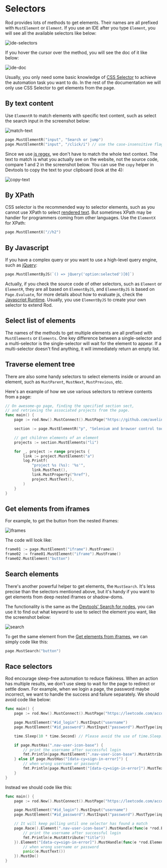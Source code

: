 # Selectors

Rod provides lots of methods to get elements. Their names are all prefixed with `MustElement` or `Element`. If you use an IDE after you type `Element`, you will see all the available selectors like below:

![ide-selectors](ide-selectors.png)

If you hover the cursor over the method, you will see the doc of it like below:

![ide-doc](ide-doc.png)

Usually, you only need some basic knowledge of [CSS Selector](css-selector) to achieve the automation task you want to do. In the rest of the documentation we will only use CSS Selector to get elements from the page.

## By text content

Use `ElementR` to match elements with specific text content, such as select the search input in the screenshot below:

![match-text](match-text.png)

```go
page.MustElementR("input", "Search or jump")
page.MustElementR("input", "/click/i") // use the case-insensitive flag "i"
```

Since we use [js regex](https://developer.mozilla.org/en-US/docs/Web/JavaScript/Reference/Global_Objects/RegExp), we don't have to match the whole text context. The text to match is what you actually see on the website, not the source code, compare 1 and 2 in the screenshot below. You can use the `copy` helper in Devtools to copy the text to your clipboard (look at the 4):

![copy-text](copy-text.png)

## By XPath

CSS selector is the recommended way to selector elements, such as you cannot use XPath to select [rendered text](https://stackoverflow.com/questions/51992258/xpath-to-find-pseudo-element-after-in-side-a-div-element-with-out-any-content/51993454). But sometimes XPath may be handier for programmers coming from other languages. Use the `ElementX` for XPath:

```go
page.MustElementX("//h2")
```

## By Javascript

If you have a complex query or you want to use a high-level query engine, such as [jQuery](https://jquery.com/):

```go
page.MustElementByJS(`() => jQuery('option:selected')[0]`)
```

Actually, if you check the source code of other selectors, such as `Element` or `ElementR`, they are all based on `ElementByJS`, and `ElementByJS` is based on `Page.Evaluate`, for more details about how to evaluate js, check the [Javascript Runtime](/javascript-runtime.md). Usually, you use `ElementByJS` to create your own selector to extend Rod.

## Select list of elements

The names of the methods to get multiple elements are all prefixed with `MustElements` or `Elements`. One key difference between a single-selector and a multi-selector is the single-selector will wait for the element to appear. If a multi-selector doesn't find anything, it will immediately return an empty list.

## Traverse element tree

There are also some handy selectors to select elements inside or around an element, such as `MustParent`, `MustNext`, `MustPrevious`, etc.

Here's an example of how we use various selectors to retrieve contents from a page:

```go
// On awesome-go page, finding the specified section sect,
// and retrieving the associated projects from the page.
func main() {
    page := rod.New().MustConnect().MustPage("https://github.com/avelino/awesome-go")

    section := page.MustElementR("p", "Selenium and browser control tools").MustNext()

    // get children elements of an element
    projects := section.MustElements("li")

    for _, project := range projects {
        link := project.MustElement("a")
        log.Printf(
            "project %s (%s): '%s'",
            link.MustText(),
            link.MustProperty("href"),
            project.MustText(),
        )
    }
}
```

## Get elements from iframes

For example, to get the button from the nested iframes:

![iframes](iframes.png)

The code will look like:

```go
frame01 := page.MustElement("iframe").MustFrame()
frame02 := frame01.MustElement("iframe").MustFrame()
frame02.MustElement("button")
```

## Search elements

There's another powerful helper to get elements, the `MustSearch`. It's less precise than the selectors mentioned above, but it's handy if you want to get elements from deep nested iframes or shadow-doms.

The functionality is the same as the [Devtools' Search for nodes](https://developers.google.com/web/tools/chrome-devtools/dom#search), you can use it to find out what keyword to use to select the element you want, like the screenshot below:

![search](search.png)

To get the same element from the [Get elements from iframes](#get-elements-from-iframes), we can simply code like this:

```go
page.MustSearch("button")
```

## Race selectors

Rod encourage sleep-free automation to reduce flakiness. When an action has multiple results, we don't use sleep to wait for the page to redirect or settle down. For example, when we login a page, the password maybe incorrect, we want to handle the success and failure separately. We should avoid code like below:

```go
func main() {
    page := rod.New().MustConnect().MustPage("https://leetcode.com/accounts/login/")

    page.MustElement("#id_login").MustInput("username")
    page.MustElement("#id_password").MustInput("password").MustType(input.Enter)

    time.Sleep(10 * time.Second) // Please avoid the use of time.Sleep!

    if page.MustHas(".nav-user-icon-base") {
        // print the username after successful login
        fmt.Println(page.MustElement(".nav-user-icon-base").MustAttribute("title"))
    } else if page.MustHas("[data-cy=sign-in-error]") {
        // when wrong username or password
        fmt.Println(page.MustElement("[data-cy=sign-in-error]").MustText())
    }
}
```

Instead we should code like this:

```go
func main() {
    page := rod.New().MustConnect().MustPage("https://leetcode.com/accounts/login/")

    page.MustElement("#id_login").MustInput("username")
    page.MustElement("#id_password").MustInput("password").MustType(input.Enter)

    // It will keep polling until one selector has found a match
    page.Race().Element(".nav-user-icon-base").MustHandle(func(e *rod.Element) {
        // print the username after successful login
        fmt.Println(e.MustAttribute("title"))
    }).Element("[data-cy=sign-in-error]").MustHandle(func(e *rod.Element) {
        // when wrong username or password
        panic(e.MustText())
    }).MustDo()
}
```

